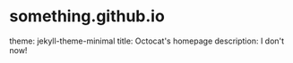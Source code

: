 # something.github.io
theme: jekyll-theme-minimal
title: Octocat's homepage
description: I don't now!
